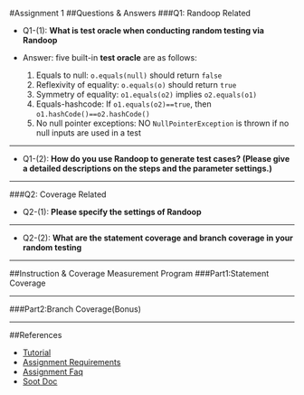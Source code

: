 #Assignment 1
##Questions & Answers
###Q1: Randoop Related
- Q1-(1): **What is test oracle when conducting random testing via Randoop**

- Answer: five built-in **test oracle** are as follows:
  1. Equals to null: `o.equals(null)` should return `false`
  1. Reflexivity of equality: `o.equals(o)` should return `true`
  1. Symmetry of equality: `o1.equals(o2)` implies `o2.equals(o1)`
  1. Equals-hashcode: If `o1.equals(o2)==true`, then `o1.hashCode()==o2.hashCode()`
  1. No null pointer exceptions: NO `NullPointerException` is thrown if no null inputs are used in a test

---

- Q1-(2): **How do you use Randoop to generate test cases? (Please give a detailed descriptions on the steps and the parameter settings.)**

---

###Q2: Coverage Related
- Q2-(1): **Please specify the settings of Randoop**

---

- Q2-(2): **What are the statement coverage and branch coverage in your random testing**

---

##Instruction & Coverage Measurement Program
###Part1:Statement Coverage

---

###Part2:Branch Coverage(Bonus)

---

##References
- [Tutorial](../../../SoftwareAnalysis/References/workshop1/Tutorial_1.pdf)
- [Assignment Requirements](https://course.cse.ust.hk/comp5111/assignment/assignment1.html)
- [Assignment Faq](http://sccpu2.cse.ust.hk/wurongxin/faq.html)
- [Soot Doc](https://course.cse.ust.hk/comp5111/assignment/soot_tutorials/index.html)
